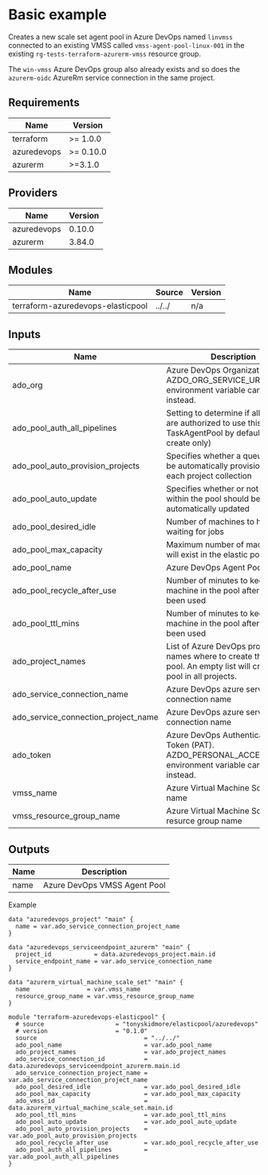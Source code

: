# Basic example

Creates a new scale set agent pool in Azure DevOps named `linvmss` connected to an existing VMSS called `vmss-agent-pool-linux-001` in the existing `rg-tests-terraform-azurerm-vmss` resource group.

The `win-vmss` Azure DevOps group also already exists and so does the `azurerm-oidc` AzureRm service connection in
the same project.


<!-- BEGIN_TF_DOCS -->


## Requirements

| Name | Version |
|------|---------|
| terraform | >= 1.0.0 |
| azuredevops | >= 0.10.0 |
| azurerm | >=3.1.0 |

## Providers

| Name | Version |
|------|---------|
| azuredevops | 0.10.0 |
| azurerm | 3.84.0 |

## Modules

| Name | Source | Version |
|------|--------|---------|
| terraform-azuredevops-elasticpool | ../../ | n/a |

## Inputs

| Name | Description | Type | Default | Required |
|------|-------------|------|---------|:--------:|
| ado\_org | Azure DevOps Organization name. AZDO\_ORG\_SERVICE\_URL environment variable can be used instead. | `string` | `null` | no |
| ado\_pool\_auth\_all\_pipelines | Setting to determine if all pipelines are authorized to use this TaskAgentPool by default (at create only) | `bool` | `false` | no |
| ado\_pool\_auto\_provision\_projects | Specifies whether a queue should be automatically provisioned for each project collection | `string` | `true` | no |
| ado\_pool\_auto\_update | Specifies whether or not agents within the pool should be automatically updated | `string` | `true` | no |
| ado\_pool\_desired\_idle | Number of machines to have ready waiting for jobs | `number` | `0` | no |
| ado\_pool\_max\_capacity | Maximum number of machines that will exist in the elastic pool | `number` | `2` | no |
| ado\_pool\_name | Azure DevOps Agent Pool name | `string` | n/a | yes |
| ado\_pool\_recycle\_after\_use | Number of minutes to keep a machine in the pool after it has been used | `bool` | `false` | no |
| ado\_pool\_ttl\_mins | Number of minutes to keep a machine in the pool after it has been used | `number` | `10` | no |
| ado\_project\_names | List of Azure DevOps project names where to create the agent pool. An empty list will create the pool in all projects. | `list(string)` | `[]` | no |
| ado\_service\_connection\_name | Azure DevOps azure service connection name | `string` | n/a | yes |
| ado\_service\_connection\_project\_name | Azure DevOps azure service connection name | `string` | n/a | yes |
| ado\_token | Azure DevOps Authentication Token (PAT). AZDO\_PERSONAL\_ACCESS\_TOKEN environment variable can be used instead. | `string` | `null` | no |
| vmss\_name | Azure Virtual Machine Scale Set name | `string` | n/a | yes |
| vmss\_resource\_group\_name | Azure Virtual Machine Scale Set resurce group name | `string` | n/a | yes |

## Outputs

| Name | Description |
|------|-------------|
| name | Azure DevOps VMSS Agent Pool |



Example

```hcl
data "azuredevops_project" "main" {
  name = var.ado_service_connection_project_name
}

data "azuredevops_serviceendpoint_azurerm" "main" {
  project_id            = data.azuredevops_project.main.id
  service_endpoint_name = var.ado_service_connection_name
}

data "azurerm_virtual_machine_scale_set" "main" {
  name                = var.vmss_name
  resource_group_name = var.vmss_resource_group_name
}

module "terraform-azuredevops-elasticpool" {
  # source                    = "tonyskidmore/elasticpool/azuredevops"
  # version                   = "0.1.0"
  source                              = "../../"
  ado_pool_name                       = var.ado_pool_name
  ado_project_names                   = var.ado_project_names
  ado_service_connection_id           = data.azuredevops_serviceendpoint_azurerm.main.id
  ado_service_connection_project_name = var.ado_service_connection_project_name
  ado_pool_desired_idle               = var.ado_pool_desired_idle
  ado_pool_max_capacity               = var.ado_pool_max_capacity
  ado_vmss_id                         = data.azurerm_virtual_machine_scale_set.main.id
  ado_pool_ttl_mins                   = var.ado_pool_ttl_mins
  ado_pool_auto_update                = var.ado_pool_auto_update
  ado_pool_auto_provision_projects    = var.ado_pool_auto_provision_projects
  ado_pool_recycle_after_use          = var.ado_pool_recycle_after_use
  ado_pool_auth_all_pipelines         = var.ado_pool_auth_all_pipelines
}
```
<!-- END_TF_DOCS -->
